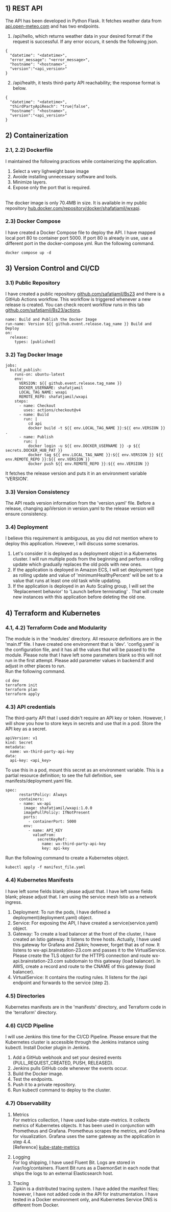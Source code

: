 ## 1) REST API
The API has been developed in Python Flask. It fetches weather data from [api.open-meteo.com](https://api.open-meteo.com) and has two endpoints.
1) /api/hello, which returns weather data in your desired format if the request is successful. If any error occurs, it sends the following json.
```
{
  "datetime": "<datetime>",
  "error_message": "<error_message>",
  "hostname": "<hostname>",
  "version":"<api_version>"
}
```
2) /api/health, it tests third-party API reachability; the response format is below.
```
{
  "datetime": "<datetime>",
  "thirdPartyApiReach": "true|false",
  "hostname": "<hostname>",
  "version":"<api_version>"
}
```
## 2) Containerization
### 2.1, 2.2) Dockerfile
I maintained the following practices while containerizing the application. 
1) Select a very lighweight base image
2) Avoide installing unnecessary software and tools.
3) Minimize layers.
4) Expose only the port that is required.

<br/>The docker image is only 70.4MB in size. It is available in my public repository [hub.docker.com/repository/docker/shafatjamil/wxapi](https://hub.docker.com/repository/docker/shafatjamil/wxapi/general).<br/>

### 2.3) Docker Compose
I have created a Docker Compose file to deploy the API. I have mapped local port 80 to container port 5000. If port 80 is already in use, use a different port in the docker-compose.yml. Run the following command.
```
docker compose up -d
```

## 3) Version Control and CI/CD
### 3.1) Public Repository
I have created a public repository [github.com/safatjamil/Bs23](https://github.com/safatjamil/Bs23) and there is a GitHub Actions workflow. This workflow is triggered whenever a new release is created. You can check recent workflow runs in this tab [github.com/safatjamil/Bs23/actions](https://github.com/safatjamil/Bs23/actions).
```
name: Build and Publish the Docker Image
run-name: Version ${{ github.event.release.tag_name }} Build and Deploy
on: 
  release:
    types: [published]
```

### 3.2) Tag Docker Image
```
jobs:
  build_publish:
    runs-on: ubuntu-latest
    env:
      VERSION: ${{ github.event.release.tag_name }}
      DOCKER_USERNAME: shafatjamil
      LOCAL_TAG_NAME: wxapi
      REMOTE_REPO: shafatjamil/wxapi
    steps:
      - name: Checkout
        uses: actions/checkout@v4
      - name: Build
        run: |
          cd api
          docker build -t ${{ env.LOCAL_TAG_NAME }}:${{ env.VERSION }} .
      - name: Publish
        run: |
          docker login -u ${{ env.DOCKER_USERNAME }} -p ${{ secrets.DOCKER_HUB_PAT }}
          docker tag ${{ env.LOCAL_TAG_NAME }}:${{ env.VERSION }} ${{ env.REMOTE_REPO }}:${{ env.VERSION }}
          docker push ${{ env.REMOTE_REPO }}:${{ env.VERSION }}
```
It fetches the release version and puts it in an environment variable 'VERSION'.

### 3.3) Version Consistency
The API reads version information from the 'version.yaml' file. Before a release, changing apiVersion in version.yaml to the release version will ensure consistency.

### 3.4) Deployment
I believe this requirement is ambiguous, as you did not mention where to deploy this application. However, I will discuss some scenarios.
1) Let's consider it is deployed as a deployment object in a Kubernetes cluster. I will run multiple pods from the beginning and perform a rolling update which gradually replaces the old pods with new ones.
2) If the application is deployed in Amazon ECS, I will set deployment type as rolling update and value of 'minimumHealthyPercent' will be set to a value that runs at least one old task while updating.
3) If the application is deployed in an Auto Scaling group, I will set the 'Replacement behavior' to 'Launch before terminating' . That will create new instances with this application before deleting the old one.

## 4) Terraform and Kubernetes

### 4.1, 4.2) Terraform Code and Modularity
The module is in the 'modules' directory. All resource definitions are in the 'main.tf' file. I have created one environment that is 'dev'. 'config.yaml' is the configuration file, and it has all the values that will be passed to the module. Please note that I have left some parameters blank so this will not run in the first attempt. Please add parameter values in backend.tf and adjust in other places to run.
<br/>Run the following command.<br/>
```
cd dev
terraform init
terraform plan
terraform apply
```

### 4.3) API credentials
The third-party API that I used didn't require an API key or token. However, I will show you how to store keys in secrets and use that in a pod.
Store the API key as a secret.
```
apiVersion: v1
kind: Secret
metadata:
  name: wx-third-party-api-key
data:
  api-key: <api_key>
```
To use this in a pod, mount this secret as an environment variable. This is a partial resource definition; to see the full definition, see manifests/deployment.yaml file.
```
spec:
      restartPolicy: Always
      containers:
      - name: wx-api
        image: shafatjamil/wxapi:1.0.0
        imagePullPolicy: IfNotPresent
        ports:
          - containerPort: 5000
        env:
          - name: API_KEY
            valueFrom:
              secretKeyRef:
                name: wx-third-party-api-key
                key: api-key
```
Run the following command to create a Kubernetes object.
```
kubectl apply -f manifest_file.yaml
```
### 4.4) Kubernetes Manifests
I have left some fields blank; please adjust that. I have left some fields blank; please adjust that. I am using the service mesh Istio as a network ingress.
1) Deployment: To run the pods, I have defined a deployment(deployment.yaml) object.
2) Service: For exposing the API, I have created a service(service.yaml) object.
3) Gateway: To create a load balancer at the front of the cluster, I have created an Istio gateway. It listens to three hosts. Actually, I have used this gateway for Grafana and Zipkin; however, forget that as of now. It listens to wx-api.brainstation-23.com and passes it to the VirtualService. Please create the TLS object for the HTTPS connection and route wx-api.brainstation-23.com subdomain to this gateway (load balancer). In AWS, create a record and route to the CNAME of this gateway (load balancer).
4) VirtualService: It contains the routing rules. It listens for the /api endpoint and forwards to the service (step 2).

### 4.5) Directories
Kubernetes manifests are in the 'manifests' directory, and Terraform code in the 'terraform' directory.

### 4.6) CI/CD Pipeline
I will use Jenkins this time for the CI/CD Pipeline. Please ensure that the Kubernetes cluster is accessible through the Jenkins instance using kubectl. Install Docker plugin in Jenkins.
1) Add a GitHub webhook and set your desired events (PULL_REQUEST_CREATED, PUSH, RELEASED).
2) Jenkins pulls GitHub code whenever the events occur. 
3) Build the Docker image.
4) Test the endpoints.
5) Push it to a private repository.
6) Run kubectl command to deploy to the cluster.
   
### 4.7) Observability
1) Metrics
<br/>For metrics collection, I have used kube-state-metrics. It collects metrics of Kubernetes objects. It has been used in conjunction with Prometheus and Grafana. Prometheus scrapes the metrics, and Grafana for visualization. Grafana uses the same gateway as the application in step 4.4.<br/>
[Reference] [kube-state-metrics](https://github.com/kubernetes/kube-state-metrics)

2) Logging
<br/>For log shipping, I have used Fluent Bit. Logs are stored in /var/log/containers. Fluent Bit runs as a DaemonSet in each node that ships the logs to an external Elasticsearch host.<br/>

3) Tracing
<br/>Zipkin is a distributed tracing system. I have added the manifest files; however, I have not added code in the API for instrumentation. I have tested in a Docker environment only, and Kubernetes Service DNS is different from Docker.<br/>




